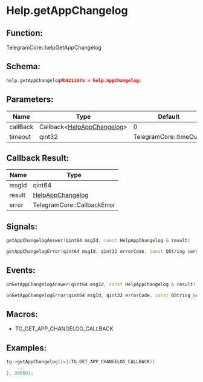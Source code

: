 # Help.getAppChangelog

## Function:

TelegramCore::helpGetAppChangelog

## Schema:

```c++
help.getAppChangelog#b921197a = help.AppChangelog;
```
## Parameters:

|Name|Type|Default|
|----|----|-------|
|callBack|Callback&lt;[HelpAppChangelog](../../types/helpappchangelog.md)&gt;|0|
|timeout|qint32|TelegramCore::timeOut()|

## Callback Result:

|Name|Type|
|----|----|
|msgId|qint64|
|result|[HelpAppChangelog](../../types/helpappchangelog.md)|
|error|TelegramCore::CallbackError|

## Signals:

```c++
getAppChangelogAnswer(qint64 msgId, const HelpAppChangelog & result)
```
```c++
getAppChangelogError(qint64 msgId, qint32 errorCode, const QString &errorText)
```

## Events:

```c++
onGetAppChangelogAnswer(qint64 msgId, const HelpAppChangelog & result)
```
```c++
onGetAppChangelogError(qint64 msgId, qint32 errorCode, const QString &errorText)
```

## Macros:

* TG_GET_APP_CHANGELOG_CALLBACK

## Examples:

```c++
tg->getAppChangelog([=](TG_GET_APP_CHANGELOG_CALLBACK){
    ...
}, 30000);
```
